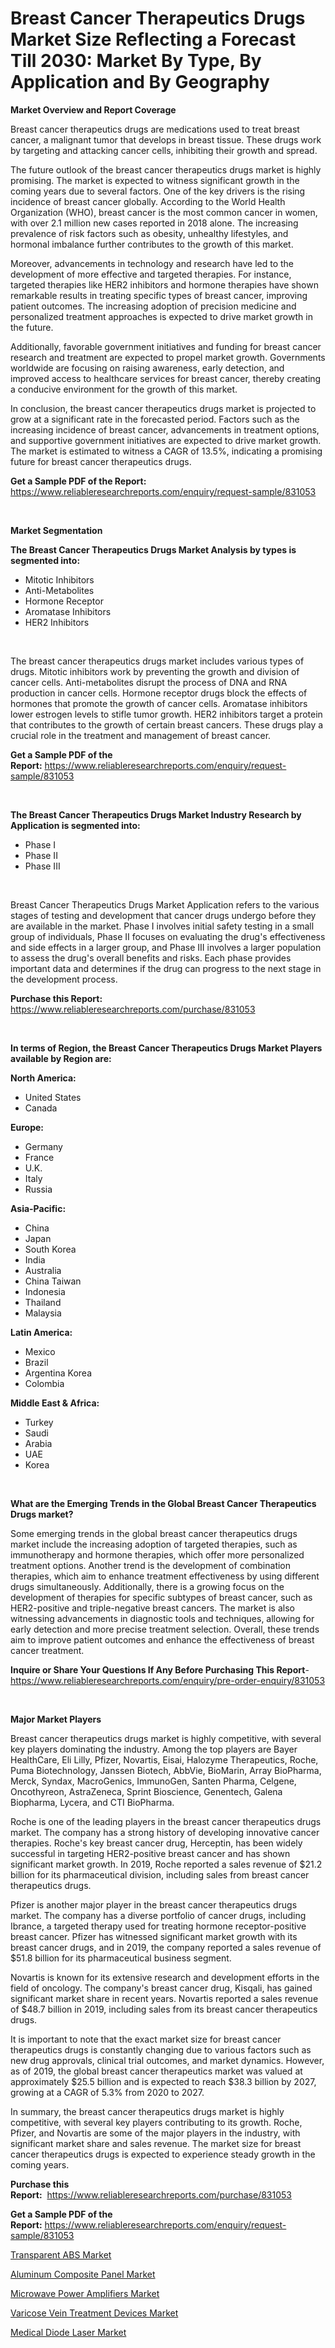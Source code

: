 <p><h1>Breast Cancer Therapeutics Drugs Market Size Reflecting a Forecast Till 2030: Market By Type, By Application and By Geography</h1></p><p><strong>Market Overview and Report Coverage</strong></p>
<p><p>Breast cancer therapeutics drugs are medications used to treat breast cancer, a malignant tumor that develops in breast tissue. These drugs work by targeting and attacking cancer cells, inhibiting their growth and spread.</p><p>The future outlook of the breast cancer therapeutics drugs market is highly promising. The market is expected to witness significant growth in the coming years due to several factors. One of the key drivers is the rising incidence of breast cancer globally. According to the World Health Organization (WHO), breast cancer is the most common cancer in women, with over 2.1 million new cases reported in 2018 alone. The increasing prevalence of risk factors such as obesity, unhealthy lifestyles, and hormonal imbalance further contributes to the growth of this market.</p><p>Moreover, advancements in technology and research have led to the development of more effective and targeted therapies. For instance, targeted therapies like HER2 inhibitors and hormone therapies have shown remarkable results in treating specific types of breast cancer, improving patient outcomes. The increasing adoption of precision medicine and personalized treatment approaches is expected to drive market growth in the future.</p><p>Additionally, favorable government initiatives and funding for breast cancer research and treatment are expected to propel market growth. Governments worldwide are focusing on raising awareness, early detection, and improved access to healthcare services for breast cancer, thereby creating a conducive environment for the growth of this market.</p><p>In conclusion, the breast cancer therapeutics drugs market is projected to grow at a significant rate in the forecasted period. Factors such as the increasing incidence of breast cancer, advancements in treatment options, and supportive government initiatives are expected to drive market growth. The market is estimated to witness a CAGR of 13.5%, indicating a promising future for breast cancer therapeutics drugs.</p></p>
<p><strong>Get a Sample PDF of the Report:</strong> <a href="https://www.reliableresearchreports.com/enquiry/request-sample/831053">https://www.reliableresearchreports.com/enquiry/request-sample/831053</a></p>
<p>&nbsp;</p>
<p><strong>Market Segmentation</strong></p>
<p><strong>The Breast Cancer Therapeutics Drugs Market Analysis by types is segmented into:</strong></p>
<p><ul><li>Mitotic Inhibitors</li><li>Anti-Metabolites</li><li>Hormone Receptor</li><li>Aromatase Inhibitors</li><li>HER2 Inhibitors</li></ul></p>
<p>&nbsp;</p>
<p><p>The breast cancer therapeutics drugs market includes various types of drugs. Mitotic inhibitors work by preventing the growth and division of cancer cells. Anti-metabolites disrupt the process of DNA and RNA production in cancer cells. Hormone receptor drugs block the effects of hormones that promote the growth of cancer cells. Aromatase inhibitors lower estrogen levels to stifle tumor growth. HER2 inhibitors target a protein that contributes to the growth of certain breast cancers. These drugs play a crucial role in the treatment and management of breast cancer.</p></p>
<p><strong>Get a Sample PDF of the Report:</strong>&nbsp;<a href="https://www.reliableresearchreports.com/enquiry/request-sample/831053">https://www.reliableresearchreports.com/enquiry/request-sample/831053</a></p>
<p>&nbsp;</p>
<p><strong>The Breast Cancer Therapeutics Drugs Market Industry Research by Application is segmented into:</strong></p>
<p><ul><li>Phase I</li><li>Phase II</li><li>Phase III</li></ul></p>
<p>&nbsp;</p>
<p><p>Breast Cancer Therapeutics Drugs Market Application refers to the various stages of testing and development that cancer drugs undergo before they are available in the market. Phase I involves initial safety testing in a small group of individuals, Phase II focuses on evaluating the drug's effectiveness and side effects in a larger group, and Phase III involves a larger population to assess the drug's overall benefits and risks. Each phase provides important data and determines if the drug can progress to the next stage in the development process.</p></p>
<p><strong>Purchase this Report:</strong>&nbsp; <a href="https://www.reliableresearchreports.com/purchase/831053">https://www.reliableresearchreports.com/purchase/831053</a></p>
<p>&nbsp;</p>
<p><strong>In terms of Region, the Breast Cancer Therapeutics Drugs Market Players available by Region are:</strong></p>
<p>
    <p> <strong> North America: </strong>
        <ul>
            <li>United States</li>
            <li>Canada</li>
        </ul>
        </p> 
    <p> <strong> Europe: </strong>
        <ul>
            <li>Germany</li>
            <li>France</li>
            <li>U.K.</li>
            <li>Italy</li>
            <li>Russia</li>
        </ul>
        </p> 
    <p> <strong> Asia-Pacific: </strong>
        <ul>
            <li>China</li>
            <li>Japan</li>
            <li>South Korea</li>
            <li>India</li>
            <li>Australia</li>
            <li>China Taiwan</li>
            <li>Indonesia</li>
            <li>Thailand</li>
            <li>Malaysia</li>
        </ul>
        </p> 
    <p> <strong> Latin America: </strong>
        <ul>
            <li>Mexico</li>
            <li>Brazil</li>
            <li>Argentina Korea</li>
            <li>Colombia</li>
        </ul>
        </p> 
    <p> <strong> Middle East & Africa: </strong>
        <ul>
            <li>Turkey</li>
            <li>Saudi</li>
            <li>Arabia</li>
            <li>UAE</li>
            <li>Korea</li>
        </ul>
    </p>
    </p>
<p>&nbsp;</p>
<p><strong>What are the Emerging Trends in the Global Breast Cancer Therapeutics Drugs market?</strong></p>
<p><p>Some emerging trends in the global breast cancer therapeutics drugs market include the increasing adoption of targeted therapies, such as immunotherapy and hormone therapies, which offer more personalized treatment options. Another trend is the development of combination therapies, which aim to enhance treatment effectiveness by using different drugs simultaneously. Additionally, there is a growing focus on the development of therapies for specific subtypes of breast cancer, such as HER2-positive and triple-negative breast cancers. The market is also witnessing advancements in diagnostic tools and techniques, allowing for early detection and more precise treatment selection. Overall, these trends aim to improve patient outcomes and enhance the effectiveness of breast cancer treatment.</p></p>
<p><strong>Inquire or Share Your Questions If Any Before Purchasing This Report</strong>- <a href="https://www.reliableresearchreports.com/enquiry/pre-order-enquiry/831053">https://www.reliableresearchreports.com/enquiry/pre-order-enquiry/831053</a></p>
<p>&nbsp;</p>
<p><strong>Major Market Players</strong></p>
<p><p>Breast cancer therapeutics drugs market is highly competitive, with several key players dominating the industry. Among the top players are Bayer HealthCare, Eli Lilly, Pfizer, Novartis, Eisai, Halozyme Therapeutics, Roche, Puma Biotechnology, Janssen Biotech, AbbVie, BioMarin, Array BioPharma, Merck, Syndax, MacroGenics, ImmunoGen, Santen Pharma, Celgene, Oncothyreon, AstraZeneca, Sprint Bioscience, Genentech, Galena Biopharma, Lycera, and CTI BioPharma.</p><p>Roche is one of the leading players in the breast cancer therapeutics drugs market. The company has a strong history of developing innovative cancer therapies. Roche's key breast cancer drug, Herceptin, has been widely successful in targeting HER2-positive breast cancer and has shown significant market growth. In 2019, Roche reported a sales revenue of $21.2 billion for its pharmaceutical division, including sales from breast cancer therapeutics drugs.</p><p>Pfizer is another major player in the breast cancer therapeutics drugs market. The company has a diverse portfolio of cancer drugs, including Ibrance, a targeted therapy used for treating hormone receptor-positive breast cancer. Pfizer has witnessed significant market growth with its breast cancer drugs, and in 2019, the company reported a sales revenue of $51.8 billion for its pharmaceutical business segment.</p><p>Novartis is known for its extensive research and development efforts in the field of oncology. The company's breast cancer drug, Kisqali, has gained significant market share in recent years. Novartis reported a sales revenue of $48.7 billion in 2019, including sales from its breast cancer therapeutics drugs.</p><p>It is important to note that the exact market size for breast cancer therapeutics drugs is constantly changing due to various factors such as new drug approvals, clinical trial outcomes, and market dynamics. However, as of 2019, the global breast cancer therapeutics market was valued at approximately $25.5 billion and is expected to reach $38.3 billion by 2027, growing at a CAGR of 5.3% from 2020 to 2027.</p><p>In summary, the breast cancer therapeutics drugs market is highly competitive, with several key players contributing to its growth. Roche, Pfizer, and Novartis are some of the major players in the industry, with significant market share and sales revenue. The market size for breast cancer therapeutics drugs is expected to experience steady growth in the coming years.</p></p>
<p><strong>Purchase this Report:</strong>&nbsp;&nbsp;<a href="https://www.reliableresearchreports.com/purchase/831053">https://www.reliableresearchreports.com/purchase/831053</a></p>
<p></p>
<p><strong>Get a Sample PDF of the Report:</strong>&nbsp;<a href="https://www.reliableresearchreports.com/enquiry/request-sample/831053">https://www.reliableresearchreports.com/enquiry/request-sample/831053</a></p>
<p><p><a href="https://www.linkedin.com/pulse/transparent-abs-market-size-growth-forecast-from-2023-2030/">Transparent ABS Market</a></p><p><a href="https://medium.com/@rosejohnson762014/aluminum-composite-panel-market-size-market-outlook-and-market-forecast-2023-to-2030-b506edfe62c8">Aluminum Composite Panel Market</a></p><p><a href="https://www.linkedin.com/pulse/microwave-power-amplifiers-market-size-2023-2030-global/">Microwave Power Amplifiers Market</a></p><p><a href="https://medium.com/@samanthareed1916/varicose-vein-treatment-devices-market-size-reveals-the-best-marketing-channels-in-global-industry-12bb8a3c62e9">Varicose Vein Treatment Devices Market</a></p><p><a href="https://www.linkedin.com/pulse/medical-diode-laser-market-research-report-unlocks-analysis/">Medical Diode Laser Market</a></p></p>